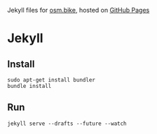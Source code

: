 Jekyll files for [osm.bike](http://osm.bike/), hosted on [GitHub Pages](https://pages.github.com/)


# Jekyll

## Install

```
sudo apt-get install bundler
bundle install
```

## Run

```jekyll serve --drafts --future --watch```
